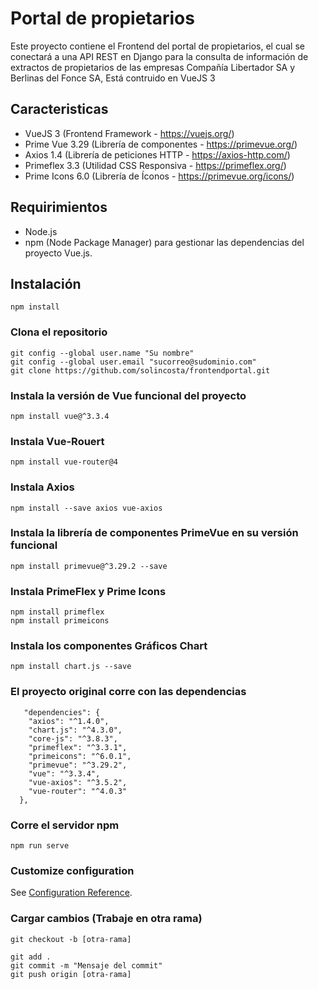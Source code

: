 # Portal de propietarios

Este proyecto contiene el Frontend del portal de propietarios, el cual se conectará a una API REST en Django para la consulta de información de extractos de propietarios de las empresas Compañía Libertador SA y Berlinas del Fonce SA, Está contruido en VueJS 3

## Caracteristicas

- VueJS 3 (Frontend Framework - https://vuejs.org/)
- Prime Vue 3.29 (Librería de componentes - https://primevue.org/)
- Axios 1.4 (Librería de peticiones HTTP - https://axios-http.com/)
- Primeflex 3.3 (Utilidad CSS Responsiva - https://primeflex.org/) 
- Prime Icons 6.0 (Librería de Íconos - https://primevue.org/icons/) 

## Requirimientos
- Node.js 
- npm (Node Package Manager) para gestionar las dependencias del proyecto Vue.js.

## Instalación
```
npm install
```

### Clona el repositorio
```
git config --global user.name "Su nombre"
git config --global user.email "sucorreo@sudominio.com"
git clone https://github.com/solincosta/frontendportal.git
```

### Instala la versión de Vue funcional del proyecto
```
npm install vue@^3.3.4
```

### Instala Vue-Rouert
```
npm install vue-router@4
```

### Instala Axios 
```
npm install --save axios vue-axios
```

### Instala la librería de componentes PrimeVue en su versión funcional 
```
npm install primevue@^3.29.2 --save
```

### Instala PrimeFlex y Prime Icons
```
npm install primeflex
npm install primeicons
```

### Instala los componentes Gráficos Chart
```
npm install chart.js --save
```

### El proyecto original corre con las dependencias
```
   "dependencies": {
    "axios": "^1.4.0",
    "chart.js": "^4.3.0",
    "core-js": "^3.8.3",
    "primeflex": "^3.3.1",
    "primeicons": "^6.0.1",
    "primevue": "^3.29.2",
    "vue": "^3.3.4",
    "vue-axios": "^3.5.2",
    "vue-router": "^4.0.3"
  },
```

### Corre el servidor npm
```
npm run serve
```

### Customize configuration
See [Configuration Reference](https://cli.vuejs.org/config/).

### Cargar cambios (Trabaje en otra rama)
```
git checkout -b [otra-rama]

git add .
git commit -m "Mensaje del commit"
git push origin [otra-rama]
```

